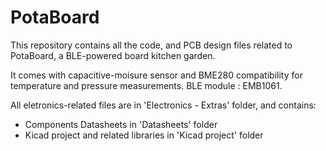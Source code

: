 # PotaBoard

This repository contains all the code, and PCB design files related to PotaBoard, a BLE-powered board kitchen garden.

It comes with capacitive-moisure sensor and BME280 compatibility for temperature and pressure measurements.
BLE module : EMB1061.

All eletronics-related files are in 'Electronics - Extras' folder, and contains:
- Components Datasheets in 'Datasheets' folder
- Kicad project and related libraries in 'Kicad project' folder